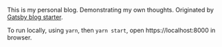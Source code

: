 This is my personal blog. Demonstrating my own thoughts. Originated by [Gatsby blog starter](https://github.com/gatsbyjs/gatsby-starter-blog).

To run locally, using `yarn`, then `yarn start`, open https://localhost:8000 in browser.